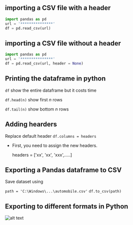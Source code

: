 ## importing a CSV file with a header

```python
import pandas as pd
url = '***************'
df = pd.read_csv(url)
```

## importing a CSV file without a header

```python
import pandas as pd
url = '***************'
df = pd.read_csv(url, header = None)
```

## Printing the dataframe in python

`df` show the entire dataframe but it costs time

`df.head(n)` show first *n* rows

`df.tail(n)` show bottom *n* rows

## Adding hearders

Replace default header `df.columns = headers`

* First, you need to assign the new headers.
  
  headers = ['xx', 'xx', 'xxx',.....]
  
## Exporting a Pandas dataframe to CSV

Save dataset using

`path = 'C:\Windows\...\automobile.csv'`
`df.to_csv(path)` 

## Exporting to different formats in Python

![alt text](https://user-images.githubusercontent.com/61488535/80265053-0e5f0980-864b-11ea-95cc-db9bb05c3d7b.png "Logo Title Text 1")
